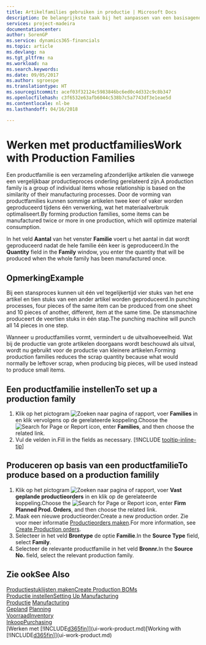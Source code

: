 ```yaml
---
title: Artikelfamilies gebruiken in productie | Microsoft Docs
description: De belangrijkste taak bij het aanpassen van een basisagenda voor uw bedrijf of voor een van uw zakelijke partners is het invoeren van wijzigingen in de statuswaarden Werkdag en Vrije dag.
services: project-madeira
documentationcenter: 
author: SorenGP
ms.service: dynamics365-financials
ms.topic: article
ms.devlang: na
ms.tgt_pltfrm: na
ms.workload: na
ms.search.keywords: 
ms.date: 09/05/2017
ms.author: sgroespe
ms.translationtype: HT
ms.sourcegitcommit: acef03f32124c5983846bc6ed0c4d332c9c8b347
ms.openlocfilehash: c3f6532e63afb6044c538b7c5a7743df3e1eae5d
ms.contentlocale: nl-be
ms.lasthandoff: 04/16/2018

---
```

# <a name="work-with-production-families"></a><span data-ttu-id="1012c-103">Werken met productfamilies</span><span class="sxs-lookup"><span data-stu-id="1012c-103">Work with Production Families</span></span>
<span data-ttu-id="1012c-104">Een productfamilie is een verzameling afzonderlijke artikelen die vanwege een vergelijkbaar productieproces onderling gerelateerd zijn.</span><span class="sxs-lookup"><span data-stu-id="1012c-104">A production family is a group of individual items whose relationship is based on the similarity of their manufacturing processes.</span></span> <span data-ttu-id="1012c-105">Door de vorming van productfamilies kunnen sommige artikelen twee keer of vaker worden geproduceerd tijdens één verwerking, wat het materiaalverbruik optimaliseert.</span><span class="sxs-lookup"><span data-stu-id="1012c-105">By forming production families, some items can be manufactured twice or more in one production, which will optimize material consumption.</span></span>

<span data-ttu-id="1012c-106">In het veld **Aantal** van het venster **Familie** voert u het aantal in dat wordt geproduceerd nadat de hele familie één keer is geproduceerd.</span><span class="sxs-lookup"><span data-stu-id="1012c-106">In the **Quantity** field in the **Family** window, you enter the quantity that will be produced when the whole family has been manufactured once.</span></span>

## <a name="example"></a><span data-ttu-id="1012c-107">Opmerking</span><span class="sxs-lookup"><span data-stu-id="1012c-107">Example</span></span>
<span data-ttu-id="1012c-108">Bij een stansproces kunnen uit één vel tegelijkertijd vier stuks van het ene artikel en tien stuks van een ander artikel worden geproduceerd.</span><span class="sxs-lookup"><span data-stu-id="1012c-108">In punching processes, four pieces of the same item can be produced from one sheet and 10 pieces of another, different, item at the same time.</span></span> <span data-ttu-id="1012c-109">De stansmachine produceert de veertien stuks in één stap.</span><span class="sxs-lookup"><span data-stu-id="1012c-109">The punching machine will punch all 14 pieces in one step.</span></span>

<span data-ttu-id="1012c-110">Wanneer u productfamilies vormt, vermindert u de uitvalhoeveelheid. Wat bij de productie van grote artikelen doorgaans wordt beschouwd als uitval, wordt nu gebruikt voor de productie van kleinere artikelen.</span><span class="sxs-lookup"><span data-stu-id="1012c-110">Forming production families reduces the scrap quantity because what would normally be leftover scrap, when producing big pieces, will be used instead to produce small items.</span></span>

## <a name="to-set-up-a-production-family"></a><span data-ttu-id="1012c-111">Een productfamilie instellen</span><span class="sxs-lookup"><span data-stu-id="1012c-111">To set up a production family</span></span>
1. <span data-ttu-id="1012c-112">Klik op het pictogram ![Zoeken naar pagina of rapport](media/ui-search/search_small.png "pictogram Zoeken naar pagina of rapport"), voer **Families** in en klik vervolgens op de gerelateerde koppeling.</span><span class="sxs-lookup"><span data-stu-id="1012c-112">Choose the ![Search for Page or Report](media/ui-search/search_small.png "Search for Page or Report icon") icon, enter **Families**, and then choose the related link.</span></span>
2. <span data-ttu-id="1012c-113">Vul de velden in.</span><span class="sxs-lookup"><span data-stu-id="1012c-113">Fill in the fields as necessary.</span></span> [!INCLUDE [tooltip-inline-tip](includes/tooltip-inline-tip_md.md)]

## <a name="to-produce-based-on-a-production-familily"></a><span data-ttu-id="1012c-114">Produceren op basis van een productfamilie</span><span class="sxs-lookup"><span data-stu-id="1012c-114">To produce based on a production familily</span></span>
1. <span data-ttu-id="1012c-115">Klik op het pictogram ![Zoeken naar pagina of rapport](media/ui-search/search_small.png "pictogram Zoeken naar pagina of rapport"), voer **Vast geplande productieorders** in en klik op de gerelateerde koppeling.</span><span class="sxs-lookup"><span data-stu-id="1012c-115">Choose the ![Search for Page or Report](media/ui-search/search_small.png "Search for Page or Report icon") icon, enter **Firm Planned Prod. Orders**, and then choose the related link.</span></span>
2. <span data-ttu-id="1012c-116">Maak een nieuwe productieorder.</span><span class="sxs-lookup"><span data-stu-id="1012c-116">Create a new production order.</span></span> <span data-ttu-id="1012c-117">Zie voor meer informatie [Productieorders maken](production-how-to-create-production-orders.md).</span><span class="sxs-lookup"><span data-stu-id="1012c-117">For more information, see [Create Production orders](production-how-to-create-production-orders.md).</span></span>
3. <span data-ttu-id="1012c-118">Selecteer in het veld **Brontype** de optie **Familie**.</span><span class="sxs-lookup"><span data-stu-id="1012c-118">In the **Source Type** field, select **Family**.</span></span>  
4. <span data-ttu-id="1012c-119">Selecteer de relevante productfamilie in het veld **Bronnr.**</span><span class="sxs-lookup"><span data-stu-id="1012c-119">In the **Source No.** field, select the relevant production family.</span></span>

## <a name="see-also"></a><span data-ttu-id="1012c-120">Zie ook</span><span class="sxs-lookup"><span data-stu-id="1012c-120">See Also</span></span>
[<span data-ttu-id="1012c-121">Productiestuklijsten maken</span><span class="sxs-lookup"><span data-stu-id="1012c-121">Create Production BOMs</span></span>](production-how-to-create-production-boms.md)  
[<span data-ttu-id="1012c-122">Productie instellen</span><span class="sxs-lookup"><span data-stu-id="1012c-122">Setting Up Manufacturing</span></span>](production-configure-production-processes.md)  
<span data-ttu-id="1012c-123">[Productie](production-manage-manufacturing.md)  </span><span class="sxs-lookup"><span data-stu-id="1012c-123">[Manufacturing](production-manage-manufacturing.md)  </span></span>  
<span data-ttu-id="1012c-124">[Gepland](production-planning.md) </span><span class="sxs-lookup"><span data-stu-id="1012c-124">[Planning](production-planning.md) </span></span>  
[<span data-ttu-id="1012c-125">Voorraad</span><span class="sxs-lookup"><span data-stu-id="1012c-125">Inventory</span></span>](inventory-manage-inventory.md)  
[<span data-ttu-id="1012c-126">Inkoop</span><span class="sxs-lookup"><span data-stu-id="1012c-126">Purchasing</span></span>](purchasing-manage-purchasing.md)  
<span data-ttu-id="1012c-127">[Werken met [!INCLUDE[d365fin](includes/d365fin_md.md)]](ui-work-product.md)</span><span class="sxs-lookup"><span data-stu-id="1012c-127">[Working with [!INCLUDE[d365fin](includes/d365fin_md.md)]](ui-work-product.md)</span></span>

